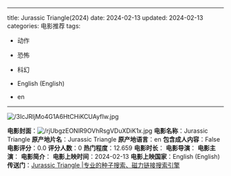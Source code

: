 
---
title: Jurassic Triangle(2024)
date: 2024-02-13
updated: 2024-02-13
categories: 电影推荐
tags:

- 动作
- 恐怖
- 科幻

- English (English)
- en
---

<img src="https://image.tmdb.org/t/p/original/3IcJRIjMo4G1A6HtCHiKCUAyfIw.jpg" alt="/3IcJRIjMo4G1A6HtCHiKCUAyfIw.jpg" title="/3IcJRIjMo4G1A6HtCHiKCUAyfIw.jpg">

**电影封面**：<img src="https://image.tmdb.org/t/p/w200/rjUbgzEONlR9OVhRsgVDuXDiK1x.jpg" alt="/rjUbgzEONlR9OVhRsgVDuXDiK1x.jpg" title="/rjUbgzEONlR9OVhRsgVDuXDiK1x.jpg">
**电影名称**：Jurassic Triangle
**原产地片名**：Jurassic Triangle
**原产地语言**：en
**包含成人内容**：False
**电影评分**：0.0
**评分人数**：0
**热门程度**：12.659
**电影时长**：
**电影导演**：
**电影主演**：
**电影简介**：
**电影上映时间**：2024-02-13
**电影上映国家**：English (English)
**传送门**：[Jurassic Triangle |专业的种子搜索、磁力链接搜索引擎](https://movie.amd794.com:2083/?search=Jurassic%20Triangle&ordering=&mode=match_phrase&page_size=10&page=1)

